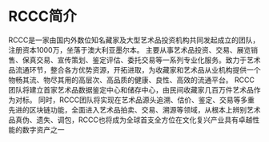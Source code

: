 # RCCC简介
RCCC是一家由国内外数位知名藏家及大型艺术品投资机构共同发起成立的团队，注册资本1000万，坐落于澳大利亚墨尔本。 主要从事艺术品投资、交易、展览销售、保真交易、宣传策划、鉴定评估、委托交易等一系列专业化服务。致力于艺术品流通环节，整合各方优势资源，开拓进取，为收藏家和艺术品从业机构提供一个物畅其流、物尽其用的高层次、高品质的健康、良性、高效的流通平台。 RCCC团队将建立首家艺术品数据鉴定中心和储存中心，由民间收藏家几百万件艺术品作为对标。 同时，RCCC团队将实现在艺术品源头追溯、估价、鉴定、交易等多重先进的区块链功能，全面进入艺术品拍卖、交易、溯源等领域，从根本上辨别艺术品真伪、遗失、调包，RCCC也将成为全球首支全方位在文化复兴产业具有卓越性能的数字资产之一

